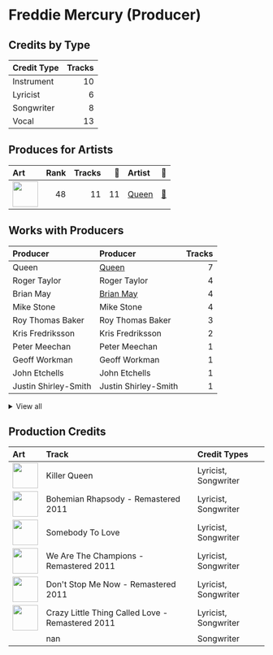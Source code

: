 # Freddie Mercury (Producer)

## Credits by Type

| Credit Type | Tracks |
|:---|---:|
| Instrument | 10 |
| Lyricist | 6 |
| Songwriter | 8 |
| Vocal | 13 |

## Produces for Artists

| Art | Rank | Tracks | 💚 | Artist | 🔗 |
|:---|---:|---:|---:|:---|:---|
| <img src="https://i.scdn.co/image/b040846ceba13c3e9c125d68389491094e7f2982" alt="" width="50" /> | 48 | 11 | 11 | [Queen](../../artists/queen/overview.md) | [🔗](https://open.spotify.com/artist/1dfeR4HaWDbWqFHLkxsg1d) |

## Works with Producers

| Producer | Producer | Tracks |
|:---|:---|---:|
| Queen | [Queen](../queen/overview.md) | 7 |
| Roger Taylor | Roger Taylor | 4 |
| Brian May | [Brian May](../brian_may/overview.md) | 4 |
| Mike Stone | Mike Stone | 4 |
| Roy Thomas Baker | Roy Thomas Baker | 3 |
| Kris Fredriksson | Kris Fredriksson | 2 |
| Peter Meechan | Peter Meechan | 1 |
| Geoff Workman | Geoff Workman | 1 |
| John Etchells | John Etchells | 1 |
| Justin Shirley-Smith | Justin Shirley-Smith | 1 |


<details>
<summary>View all</summary>

| Producer | Producer | Tracks |
|:---|:---|---:|
| John Deacon | John Deacon | 1 |
| David Richards | David Richards | 1 |
| Mack | Mack | 1 |

</details>


## Production Credits

| Art | Track | Credit Types |
|:---|:---|:---|
| <img src="https://i.scdn.co/image/ab67616d0000b2739bf8e3a3c31986c1c0536532" alt="" width="50" /> | Killer Queen | Lyricist, Songwriter |
| <img src="https://i.scdn.co/image/ab67616d0000b273ce4f1737bc8a646c8c4bd25a" alt="" width="50" /> | Bohemian Rhapsody - Remastered 2011 | Lyricist, Songwriter |
| <img src="https://i.scdn.co/image/ab67616d0000b27369c47467a7964a67d6dbcf14" alt="" width="50" /> | Somebody To Love | Lyricist, Songwriter |
| <img src="https://i.scdn.co/image/ab67616d0000b27393c65b02f4a72cd6eccf446d" alt="" width="50" /> | We Are The Champions - Remastered 2011 | Lyricist, Songwriter |
| <img src="https://i.scdn.co/image/ab67616d0000b273008b06ec71019afd70153889" alt="" width="50" /> | Don't Stop Me Now - Remastered 2011 | Lyricist, Songwriter |
| <img src="https://i.scdn.co/image/ab67616d0000b27307744e2ed983efa3e6620a47" alt="" width="50" /> | Crazy Little Thing Called Love - Remastered 2011 | Lyricist, Songwriter |
| | nan | Songwriter |